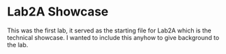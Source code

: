 # Lab2A Showcase
This was the first lab, it served as the starting file for Lab2A which is the technical showcase. I wanted to include this anyhow to give background to the lab. 
